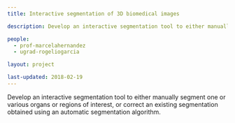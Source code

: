```yaml
---
title: Interactive segmentation of 3D biomedical images

description: Develop an interactive segmentation tool to either manually segment one or various organs or regions of interest, or correct an existing segmentation obtained using an automatic segmentation algorithm.

people:
  - prof-marcelahernandez
  - ugrad-rogeliogarcia

layout: project

last-updated: 2018-02-19
---
```


Develop an interactive segmentation tool to either manually segment one or various organs or regions of interest, or correct an existing segmentation obtained using an automatic segmentation algorithm.

